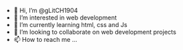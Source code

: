 - 👋 Hi, I’m @gLitCH1904
- 👀 I’m interested in web development
- 🌱 I’m currently learning html, css and Js 
- 💞️ I’m looking to collaborate on web development projects
- 📫 How to reach me ...

<!---
gLitCH1904/gLitCH1904 is a ✨ special ✨ repository because its `README.md` (this file) appears on your GitHub profile.
You can click the Preview link to take a look at your changes.
--->
